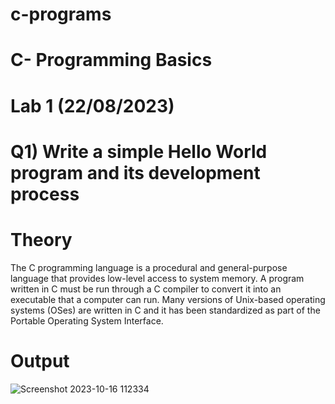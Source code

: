 # c-programs
# C- Programming Basics 
# Lab 1 (22/08/2023)

# Q1) Write a simple Hello World program and its development process

# Theory
The C programming language is a procedural and general-purpose language that provides low-level access to system memory. A program written in C must be run through a C compiler to convert it into an executable that a computer can run. Many versions of Unix-based operating systems (OSes) are written in C and it has been standardized as part of the Portable Operating System Interface.

# Output
![Screenshot 2023-10-16 112334](https://github.com/noor307922/c-programs/assets/125033135/26883616-bda2-4563-864a-96e16f83324f)
